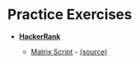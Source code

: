 # Practice Exercises


- [**HackerRank**](https://www.hackerrank.com)

   - [Matrix Script](https://github.com/jedsk/practice_exercises/blob/main/matrix_script_decode.py) - [(source)](https://www.hackerrank.com/challenges/matrix-script/problem)
